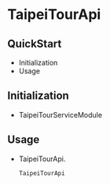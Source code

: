 # TaipeiTourApi

## QuickStart

- Initialization
- Usage

## Initialization

- TaipeiTourServiceModule

## Usage

- TaipeiTourApi.

  ```kotlin
  TaipeiTourApi
  ```
  

[TaipeiTourApi]: ../TaipeiTourApi/src/main/java/com/module/taipeitourapi/external/data/TaipeiTourApi.kt
